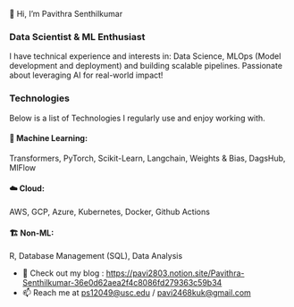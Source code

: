 👋 Hi, I’m Pavithra Senthilkumar
  
### Data Scientist & ML Enthusiast

I have technical experience and interests in: Data Science, MLOps (Model development and deployment) and building scalable pipelines. Passionate about leveraging AI for real-world impact!

### Technologies
Below is a list of Technologies I regularly use and enjoy working with.

#### 🤖 Machine Learning:
Transformers, PyTorch, Scikit-Learn, Langchain, Weights & Bias, DagsHub, MlFlow
#### ☁️ Cloud:
AWS, GCP, Azure, Kubernetes, Docker, Github Actions
#### 🏗️ Non-ML:
R, Database Management (SQL), Data Analysis



  
- 📝 Check out my blog : https://pavi2803.notion.site/Pavithra-Senthilkumar-36e0d62aea2f4c8086fd279363c59b34
- 📫 Reach me at ps12049@usc.edu / pavi2468kuk@gmail.com

<!---
pavi2803/pavi2803 is a ✨ special ✨ repository because its `README.md` (this file) appears on your GitHub profile.
You can click the Preview link to take a look at your changes.
--->

